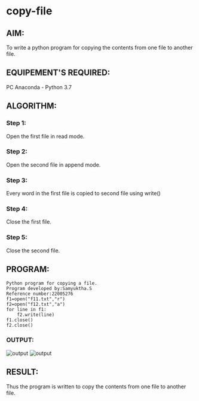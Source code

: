 # copy-file
## AIM:
To write a python program for copying the contents from one file to another file.
## EQUIPEMENT'S REQUIRED: 
PC
Anaconda - Python 3.7
## ALGORITHM: 
### Step 1:
Open the first file in read mode.
### Step 2: 
Open the second file in append mode.
### Step 3: 
Every word in the first file is copied to second file using write()
### Step 4:  
Close the first file.
### Step 5: 
Close the second file.
## PROGRAM:
```
Python program for copying a file.
Program developed by:Samyuktha.S
Reference number:22005276
f1=open("f11.txt","r")
f2=open("f12.txt","a")
for line in f1:
    f2.write(line)
f1.close()
f2.close()
```
### OUTPUT:

![output](./ray1.png)
![output](./ray123.png)

## RESULT:
Thus the program is written to copy the contents from one file to another file.
